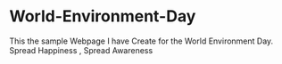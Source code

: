 # World-Environment-Day
This the sample Webpage I have Create for the World Environment Day. Spread Happiness , Spread Awareness
